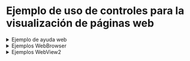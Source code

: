 # Ejemplo de uso de controles para la visualización de páginas web

<details>
<summary>Ejemplo de ayuda web </summary>

<p>El ejemplo de prueba es el siguiente:</p><br/>
<div align="center">
        <img style="width:300px;" src="Ejemplo_webbrowser/EjemploAyuda/docs/pantallazo1.jpg"/>
</div>

<p>El documento de ayuda web se muestra así:</p><br/>
<div align="center">
        <img style="width:300px;" src="Ejemplo_webbrowser/EjemploAyuda/docs/pantallazo2.jpg"/>
</div>

```csharp
        //ventana modal
        private void FormVerAyuda_Load(object sender, EventArgs e)
        {
            // caso de no incluir los documentos de ayuda en la compilación!
            // string path = Path.Combine(Application.StartupPath,"..","..","ayuda", "index.html");
            //
            // si se ha incluido los documentos de ayuda en la compilación
            string path = Path.Combine(Application.StartupPath,"ayuda", "index.html");
            //
            webBrowser1.Navigate(path);
        }
```
</details>

<details>
<summary>Ejemplos WebBrowser</summary>

<div style="text-align:center"><br/>
<div align="center">
        <img style="width:300px;" src="Ejemplo_webbrowser/WebBrowser/docs/pantallazo.jpg"/>
</div>

<p>Para el caso de usar el control WebBrowser:</p>
  
```csharp
        private void btnVerHTML_Click(object sender, EventArgs e)
        {
            string pathRootWeb = Application.StartupPath + @"\..\..\web";

            GenHTML gen = new GenHTML();
            string pathListado = gen.GenerarListadoHTML(pathRootWeb, listado);

            FormInformeWeb fInformeWeb = new FormInformeWeb();
            fInformeWeb.webBrowser1.Navigate(pathListado);
            fInformeWeb.ShowDialog();
        }
```
</details>
        
<details>
<summary>Ejemplos WebView2 </summary>
<p>Para el caso de usar el control WebView2:</p>

```csharp
        private void btnVerHTML_Click(object sender, EventArgs e)
        {
            string pathRootWeb = Application.StartupPath + @"\..\..\web";

            GenHTML gen = new GenHTML();
            string pathListado = gen.GenerarListadoHTML(pathRootWeb, listado);

            FormInformeWeb fInformeWeb = new FormInformeWeb();
            fInformeWeb.webView21.Source = new Uri(pathListado);
            fInformeWeb.ShowDialog();
        }
```
</details>
